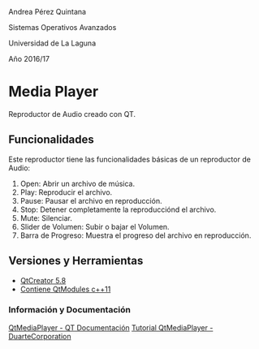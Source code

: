 
Andrea Pérez Quintana

Sistemas Operativos Avanzados

Universidad de La Laguna

Año 2016/17


# Media Player

Reproductor de Audio creado con QT. 

## Funcionalidades

Este reproductor tiene las funcionalidades básicas de un reproductor de Audio: 

 1. Open: Abrir un archivo de música. 
 2. Play: Reproducir el archivo. 
 3. Pause: Pausar el archivo en reproducción. 
 4. Stop: Detener completamente la reproducciónd el archivo. 
 5. Mute: Silenciar. 
 6. Slider de Volumen: Subir o bajar el Volumen. 
 7. Barra de Progreso: Muestra el progreso del archivo en reproducción.

## Versiones y Herramientas

 * [QtCreator 5.8](https://www.qt.io/qt5-8/)
 * [Contiene QtModules c++11](https://es.wikipedia.org/wiki/C%2B%2B11)

### Información y Documentación

[QtMediaPlayer - QT Documentación](http://doc.qt.io/qt-5/QMediaPlayer.html)
[Tutorial QtMediaPlayer - DuarteCorporation](https://www.youtube.com/watch?v=AIPYc71zuck)


